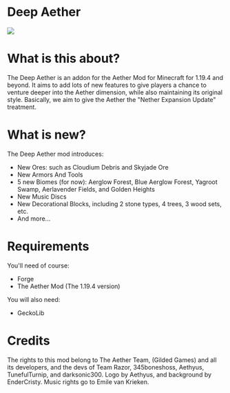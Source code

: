 # Deep Aether
![](https://media.discordapp.net/attachments/983858839269036053/985145208985485312/unknown.png?width=886&height=498)
# What is this about?

The Deep Aether is an addon for the Aether Mod for Minecraft for 1.19.4 and beyond.
It aims to add lots of new features to give players a chance to venture deeper into the Aether dimension, while also maintaining its original style.
Basically, we aim to give the Aether the "Nether Expansion Update" treatment.
 
 # What is new?

The Deep Aether mod introduces:
  - New Ores: such as Cloudium Debris and Skyjade Ore
  - New Armors And Tools
  - 5 new Biomes (for now): Aerglow Forest, Blue Aerglow Forest, Yagroot Swamp, Aerlavender Fields, and Golden Heights
  - New Music Discs
  - New Decorational Blocks, including 2 stone types, 4 trees, 3 wood sets, etc.
  - And more...

# Requirements

You'll need of course:
 - Forge
 - The Aether Mod (The 1.19.4 version)
 
 You will also need:
 - GeckoLib

 
# Credits

The rights to this mod belong to The Aether Team, (Gilded Games) and all its developers, and the devs of Team Razor, 345boneshoss, Aethyus, TunefulTurnip, and darksonic300. Logo by Aethyus, and background by EnderCristy. Music rights go to Emile van Krieken.
